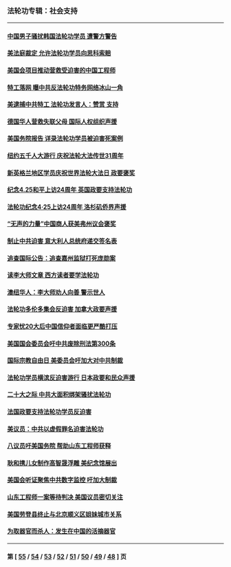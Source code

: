 ### 法轮功专辑：社会支持
---
#### [中国男子骚扰韩国法轮功学员 遭警方警告](../../pages/nf4386/n14033245.md?07260430) 
#### [美法庭裁定 允许法轮功学员向思科索赔](../../pages/nf4386/n14030620.md?07260430) 
#### [美国会项目推动营救受迫害的中国工程师](../../pages/nf4386/n14019887.md?07260430) 
#### [特工落网 曝中共反法轮功特务网络冰山一角](../../pages/nf4386/n14006412.md?07260430) 
#### [美逮捕中共特工 法轮功发言人：赞赏 支持](../../pages/nf4386/n14005107.md?07260430) 
#### [德国华人营救失联父母 国际人权组织声援](../../pages/nf4386/n14002019.md?07260430) 
#### [美国务院报告 详录法轮功学员被迫害死案例](../../pages/nf4386/n13997752.md?07260430) 
#### [纽约五千人大游行 庆祝法轮大法传世31周年](../../pages/nf4386/n13995110.md?07260430) 
#### [新英格兰地区学员庆祝世界法轮大法日 政要褒奖](../../pages/nf4386/n13990800.md?07260430) 
#### [纪念4.25和平上访24周年 英国政要支持法轮功](../../pages/nf4386/n13984057.md?07260430) 
#### [法轮功纪念4·25上访24周年 洛杉矶侨界声援](../../pages/nf4386/n13978796.md?07260430) 
#### [“无声的力量”中国商人获美弗州议会褒奖](../../pages/nf4386/n13941208.md?07260430) 
#### [制止中共迫害 意大利人总统府递交签名表](../../pages/nf4386/n13933726.md?07260430) 
#### [追查国际公告：追查嘉州监狱打死庞勋案](../../pages/nf4386/n13933461.md?07260430) 
#### [读李大师文章 西方读者要学法轮功](../../pages/nf4386/n13925142.md?07260430) 
#### [澳纽华人：李大师劝人向善 警示世人](../../pages/nf4386/n13924146.md?07260430) 
#### [法轮功多伦多集会反迫害 加拿大政要声援](../../pages/nf4386/n13881303.md?07260430) 
#### [专家忧20大后中国信仰者面临更严酷打压](../../pages/nf4386/n13874993.md?07260430) 
#### [美国国会委员会吁中共废除刑法第300条](../../pages/nf4386/n13868121.md?07260430) 
#### [国际宗教自由日 美委员会吁加大对中共制裁](../../pages/nf4386/n13855021.md?07260430) 
#### [法轮功学员横滨反迫害游行 日本政要和民众声援](../../pages/nf4386/n13847132.md?07260430) 
#### [二十大之际 中共大面积绑架骚扰法轮功](../../pages/nf4386/n13846381.md?07260430) 
#### [法国政要支持法轮功学员反迫害](../../pages/nf4386/n13841970.md?07260430) 
#### [美议员：中共以虚假罪名迫害法轮功](../../pages/nf4386/n13841083.md?07260430) 
#### [八议员吁美国务院 帮助山东工程师获释](../../pages/nf4386/n13836379.md?07260430) 
#### [耿和携儿女制作高智晟浮雕 美纪念馆展出](../../pages/nf4386/n13829624.md?07260430) 
#### [美国会听证聚焦中共数字监控 吁加大制裁](../../pages/nf4386/n13825083.md?07260430) 
#### [山东工程师一案等待判决 美国议员密切关注](../../pages/nf4386/n13815065.md?07260430) 
#### [美国劳登县终止与北京顺义区姐妹城市关系](../../pages/nf4386/n13811030.md?07260430) 
#### [为取器官而杀人：发生在中国的活摘器官](../../pages/nf4386/n13794731.md?07260430) 

---
#### 第 [ [55](./55.md?07260430) / [54](./54.md?07260430) / [53](./53.md?07260430) / [52](./52.md?07260430) / [51](./51.md?07260430) / [50](./50.md?07260430) / [49](./49.md?07260430) / [48](./48.md?07260430) ] 页
